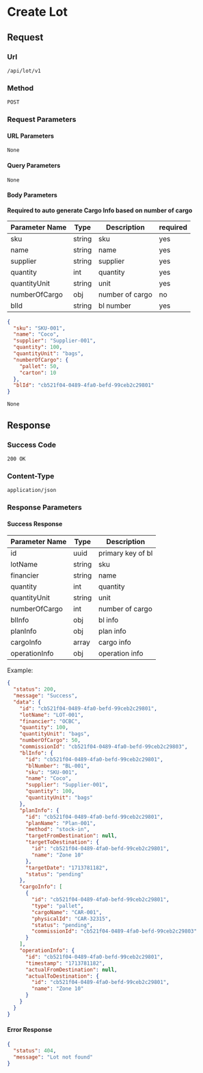 # Create Lot

## Request

### Url

`/api/lot/v1`

### Method

`POST`

### Request Parameters

#### URL Parameters

`None`

#### Query Parameters

`None`

#### Body Parameters

**Required to auto generate Cargo Info based on number of cargo**

| Parameter Name | Type   | Description     | required |
|----------------|--------|-----------------|----------|
| sku            | string | sku             | yes      |
| name           | string | name            | yes      |
| supplier       | string | supplier        | yes      |
| quantity       | int    | quantity        | yes      |
| quantityUnit   | string | unit            | yes      |
| numberOfCargo  | obj    | number of cargo | no       |
| blId           | string | bl number       | yes      |

```json
{
  "sku": "SKU-001",
  "name": "Coco",
  "supplier": "Supplier-001",
  "quantity": 100,
  "quantityUnit": "bags",
  "numberOfCargo": {
    "pallet": 50,
    "carton": 10
  },
  "blId": "cb521f04-0489-4fa0-befd-99ceb2c29801"
}
```

`None`

## Response

### Success Code

`200 OK`

### Content-Type

`application/json`

### Response Parameters

#### Success Response

| Parameter Name | Type   | Description       |
|----------------|--------|-------------------|
| id             | uuid   | primary key of bl |
| lotName        | string | sku               |
| financier      | string | name              |
| quantity       | int    | quantity          |
| quantityUnit   | string | unit              |
| numberOfCargo  | int    | number of cargo   |
| blInfo         | obj    | bl info           |
| planInfo       | obj    | plan info         |
| cargoInfo      | array  | cargo info        |
| operationInfo  | obj    | operation info    |

Example:

```json
{
  "status": 200,
  "message": "Success",
  "data": {
    "id": "cb521f04-0489-4fa0-befd-99ceb2c29801",
    "lotName": "LOT-001",
    "financier": "OCBC",
    "quantity": 100,
    "quantityUnit": "bags",
    "numberOfCargo": 50,
    "commissionId": "cb521f04-0489-4fa0-befd-99ceb2c29803",
    "blInfo": {
      "id": "cb521f04-0489-4fa0-befd-99ceb2c29801",
      "blNumber": "BL-001",
      "sku": "SKU-001",
      "name": "Coco",
      "supplier": "Supplier-001",
      "quantity": 100,
      "quantityUnit": "bags"
    },
    "planInfo": {
      "id": "cb521f04-0489-4fa0-befd-99ceb2c29801",
      "planName": "Plan-001",
      "method": "stock-in",
      "targetFromDestination": null,
      "targetToDestination": {
        "id": "cb521f04-0489-4fa0-befd-99ceb2c29801",
        "name": "Zone 10"
      },
      "targetDate": "1713781182",
      "status": "pending"
    },
    "cargoInfo": [
      {
        "id": "cb521f04-0489-4fa0-befd-99ceb2c29801",
        "type": "pallet",
        "cargoName": "CAR-001",
        "physicalId": "CAR-32315",
        "status": "pending",
        "commissionId": "cb521f04-0489-4fa0-befd-99ceb2c29803"
      }
    ],
    "operationInfo": {
      "id": "cb521f04-0489-4fa0-befd-99ceb2c29801",
      "timestamp": "1713781182",
      "actualFromDestination": null,
      "actualToDestination": {
        "id": "cb521f04-0489-4fa0-befd-99ceb2c29801",
        "name": "Zone 10"
      }
    }
  }
}
```

#### Error Response

```json
{
  "status": 404,
  "message": "Lot not found"
}
```
